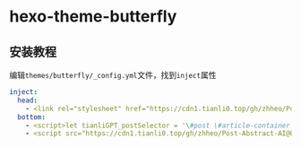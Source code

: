# hexo-theme-butterfly

## 安装教程

编辑`themes/butterfly/_config.yml`文件，找到`inject`属性

```YAML
inject:
  head:
    - <link rel="stylesheet" href="https://cdn1.tianli0.top/gh/zhheo/Post-Abstract-AI@0.16/tianli_gpt.css">
  bottom:
    - <script>let tianliGPT_postSelector = '\#post \#article-container';let tianliGPT_key = '5Q5mpqRK5DkwT1X9Gi5e';</script>
    - <script src="https://cdn1.tianli0.top/gh/zhheo/Post-Abstract-AI@0.16/tianli_gpt.min.js"></script>
```